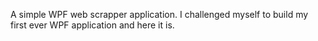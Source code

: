 A simple WPF web scrapper application. I challenged myself to build my first ever WPF application and here it is. 
